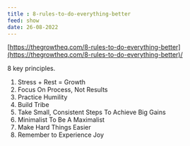 ```yaml
---
title : 8-rules-to-do-everything-better
feed: show
date: 26-08-2022
---
```



[https://thegrowtheq.com/8-rules-to-do-everything-better](https://thegrowtheq.com/8-rules-to-do-everything-better)/

  

8 key principles.

  

1. Stress + Rest = Growth
2. Focus On Process, Not Results
3. Practice Humility
4. Build Tribe
5. Take Small, Consistent Steps To Achieve Big Gains
6. Minimalist To Be A Maximalist
7. Make Hard Things Easier
8. Remember to Experience Joy